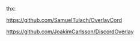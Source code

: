 thx:

https://github.com/SamuelTulach/OverlayCord

https://github.com/JoakimCarlsson/DiscordOverlay
